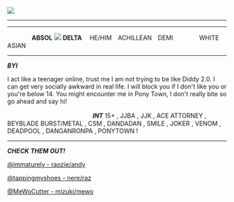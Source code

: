 ![](https://i.pinimg.com/236x/9c/02/72/9c02723158ef86f36952ad678f5206b5.jpg)
***
***
　　　　**ABSOL** ![](https://64.media.tumblr.com/ead0fac05cda906de67a04d2dade20be/e33b7f35097aa227-d9/s75x75_c1/6423efcc52a26354a901b782f6b4e4ea771e5f2a.pnj) **DELTA**
　HE/HIM　ACHILLEAN　DEMI
　　　　WHITE　ASIAN
    
***

***BYI***

I act like a teenager online, trust me I am not trying to be like Diddy 2.0. I can get very socially awkward in real life. I will block you if I don't like you or you're below 14. You might encounter me in Pony Town, I don't really bite so go ahead and say hi!

　　　　　　　　　　　　　　***INT***
15+ , JJBA , JJK , ACE ATTORNEY , BEYBLADE BURST/METAL , CSM , DANDADAN , SMILE , JOKER , VENOM , DEADPOOL , DANGANRONPA , PONYTOWN !

***

***CHECK THEM OUT!***

[@immaturely - raozie/andy](https://rentry.co/ratattack)

[@tappingmyshoes - nere/raz](https://rentry.co/nereherrman)

[@MeWoCutter - mizuki/mewo](https://linktr.ee/MeWoC)
